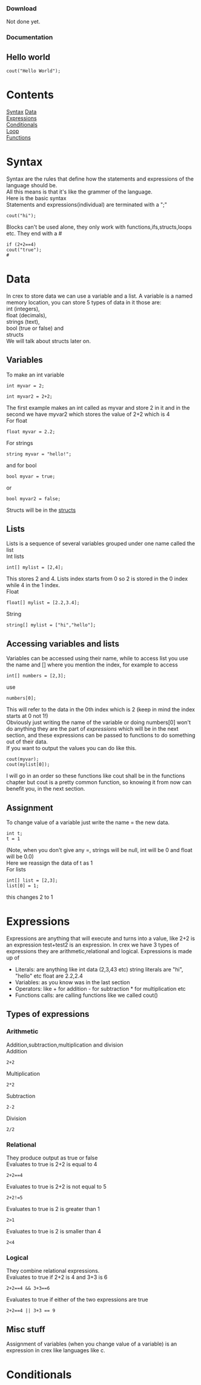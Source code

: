 ### Download
Not done yet.
### Documentation
## Hello world
```
cout("Hello World");
```
# Contents
[Syntax](#syntax)
[Data](#data) <br>
[Expressions](#expressions) <br>
[Conditionals](#conditionals) <br>
[Loop](#loops) <br>
[Functions](#functions)
# Syntax
Syntax are the rules that define how the statements and expressions of the language should be. <br>
All this means is that it's like the grammer of the language. <br>
Here is the basic syntax <br>
Statements and expressions(individual) are terminated with a ";" <br>
```
cout("hi");
```
Blocks can't be used alone, they only work with functions,ifs,structs,loops etc. They end with a #
```
if (2+2==4)
cout("true");
#
```

# Data
In crex to store data we can use a variable and a list. A variable is a named memory location, you can store 5 types of data in it those are: <br> int (integers), <br> float (decimals),<br> strings (text), <Br>bool (true or false) and <br> structs <br> We will talk about structs later on. <br>
## Variables
To make an int variable
```
int myvar = 2;
```
```
int myvar2 = 2+2;
```
The first example makes an int called as myvar and store 2 in it and in the second we have myvar2 which stores the value of 2+2 which is 4 <br>
For float
```
float myvar = 2.2;
```
For strings
```
string myvar = "hello!";
```
and for bool
```
bool myvar = true;
```
or 
```
bool myvar2 = false;
```
Structs will be in the [structs]() <br>
## Lists
Lists is a sequence of several variables grouped under one name called the list <br>
Int lists
```
int[] mylist = [2,4];
```
This stores 2 and 4. Lists index starts from 0 so 2 is stored in the 0 index while 4 in the 1 index. <br>
Float
```
float[] mylist = [2.2,3.4];
```
String
```
string[] mylist = ["hi","hello"];
```
## Accessing variables and lists 
Variables can be accessed using their name, while to access list you use the name and [] where you mention the index, for example to access
```
int[] numbers = [2,3];
```
use 
```
numbers[0];
```
This will refer to the data in the 0th index which is 2 (keep in mind the index starts at 0 not 1!) <br>
Obviously just writing the name of the variable or doing numbers[0] won't do anything they are the part of *expressions* which will be in the next section, and these expressions can be passed to functions to do something out of their data. <br>
If you want to output the values you can do like this.
```
cout(myvar);
cout(mylist[0]);
```
I will go in an order so these functions like cout shall be in the functions chapter but cout is a pretty common function, so knowing it from now can benefit you, in the next section.
## Assignment
To change value of a variable just write the name = the new data.
```
int t;
t = 1
```
(Note, when you don't give any =, strings will be null, int will be 0 and float will be 0.0) <br>
Here we reassign the data of t as 1 <br>
For lists
```
int[] list = [2,3];
list[0] = 1;
```
this changes 2 to 1
# Expressions
Expressions are anything that will execute and turns into a value, like 2+2 is an expression test+test2 is an expression. In crex we have 3 types of expressions they are arithmetic,relational and logical. Expressions is made up of 
- Literals: are anything like int data (2,3,43 etc) string literals are "hi", "hello" etc float are 2.2,2.4 <Br>
- Variables: as you know was in the last section <br>
- Operators: like + for addition - for subtraction * for multiplication etc <br>
- Functions calls: are calling functions like we called cout() <br>
## Types of expressions
### Arithmetic
Addition,subtraction,multiplication and division <br>
Addition
```
2+2
```
Multiplication
```
2*2
```
Subtraction
```
2-2
```
Division
```
2/2
```
### Relational
They produce output as true or false <br>
Evaluates to true is 2+2 is equal to 4
```
2+2==4
```
Evaluates to true is 2+2 is not equal to 5
```
2+2!=5
```
Evaluates to true is 2 is greater than 1
```
2>1
```
Evaluates to true is 2 is smaller than 4
```
2<4
```
### Logical 
They combine relational expressions. <br>
Evaluates to true if 2+2 is 4 and 3+3 is 6
```
2+2==4 && 3+3==6
```
Evaluates to true if either of the two expressions are true
```
2+2==4 || 3+3 == 9
```
## Misc stuff
Assignment of variables (when you change value of a variable) is an expression in crex like languages like c. <br>
# Conditionals

